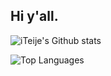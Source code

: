 ## Hi y'all.

![iTeije's Github stats](https://github-readme-stats.vercel.app/api?username=iTeije&show_icons=true&count_private=true)

![Top Languages](https://github-readme-stats.vercel.app/api/top-langs/?username=iTeije)
